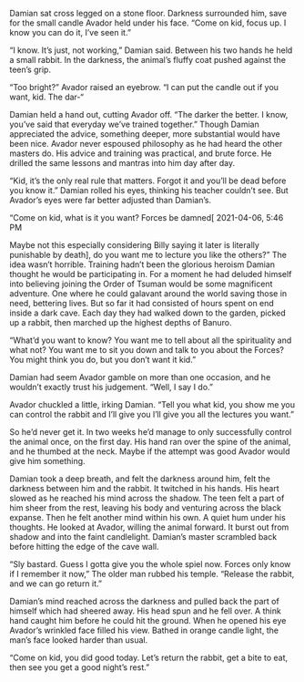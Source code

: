 Damian sat cross legged on a stone floor. Darkness surrounded him, save for the small candle Avador held under his face. “Come on kid, focus up. I know you can do it, I’ve seen it.” 

“I know. It’s just, not working,” Damian said. Between his two hands he held a small rabbit. In the darkness, the animal’s fluffy coat pushed against the teen’s grip.  

“Too bright?” Avador raised an eyebrow. “I can put the candle out if you want, kid. The dar-“ 

Damian held a hand out, cutting Avador off. “The darker the better. I know, you’ve said that everyday we’ve trained together.”  Though Damian appreciated the advice, something deeper, more substantial would have been nice. Avador never espoused philosophy as he had heard the other masters do. His advice and training was practical, and brute force. He drilled the same lessons and mantras into him day after day. 

“Kid, it’s the only real rule that matters. Forgot it and you’ll be dead before you know it.” Damian rolled his eyes, thinking his teacher couldn’t see. But Avador’s eyes were far better adjusted than Damian’s. 

“Come on kid, what is it you want? Forces be damned\[ 2021-04-06, 5:46 PM

Maybe not this especially considering Billy saying it later is literally punishable by death\], do you want me to lecture you like the others?”  The idea wasn’t horrible. Training hadn’t been the glorious heroism Damian thought he would be participating in. For a moment he had deluded himself into believing joining the Order of Tsuman would be some magnificent adventure. One where he could galavant around the world saving those in need, bettering lives. But so far it had consisted of hours spent on end inside a dark cave. Each day they had walked down to the garden, picked up a rabbit, then marched up the highest depths of Banuro. 

“What’d you want to know? You want me to tell about all the spirituality and what not? You want me to sit you down and talk to you about the Forces? You might think you do, but you don’t want it kid.” 

Damian had seem Avador gamble on more than one occasion, and he wouldn’t exactly trust his judgement. “Well, I say I do.” 

Avador chuckled a little, irking Damian. “Tell you what kid, you show me you can control the rabbit and I’ll give you l’ll give you all the lectures you want.”  

So he’d never get it. In two weeks he’d manage to only successfully control the animal once, on the first day. His hand ran over the spine of the animal, and he thumbed at the neck. Maybe if the attempt was good Avador would give him something. 

Damian took a deep breath, and felt the darkness around him, felt the darkness between him and the rabbit. It twitched in his hands. His heart slowed as he reached his mind across the shadow. The teen felt a part of him sheer from the rest, leaving his body and venturing across the black expanse. Then he felt another mind within his own. A quiet hum under his thoughts. He looked at Avador, willing the animal forward. It burst out from shadow and into the faint candlelight. Damian’s master scrambled back before hitting the edge of the cave wall. 

“Sly bastard. Guess I gotta give you the whole spiel now. Forces only know if I remember it now,” The older man rubbed his temple. “Release the rabbit, and we can go return it.” 

Damian’s mind reached across the darkness and pulled back the part of himself which had sheered away. His head spun and he fell over. A think hand caught him before he could hit the ground. When he opened his eye Avador’s wrinkled face filled his view. Bathed in orange candle light, the man’s face looked harder than usual. 

“Come on kid, you did good today. Let’s return the rabbit, get a bite to eat, then see you get a good night’s rest.” 
